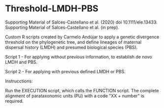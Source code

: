 # Threshold-LMDH-PBS
Supporting Material of Salces-Castellano et al. (2020) doi 10.1111/ele.13433.
Supporting Material of Salces-Castellano et al. (in prep).

Custom R scripts created by Carmelo Andújar to apply a genetic divergence threshold on the phylogenetic tree, and define lineages of maternal dispersal history (LMDH) and presumed biological species (PBS).

Script 1 - For applying without previous information, to establish de novo LMDH and PBS.

Script 2 - For applying with previous defined LMDH or PBS.

Instrucctions:

Run the EXECUTION script, which calls the FUNCTION script. The complete alignment of parataxonomic units (PU) with a code "XX + number" is required.
